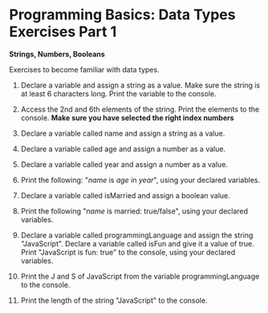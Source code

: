 # Programming Basics: Data Types Exercises Part 1

**Strings, Numbers, Booleans**

Exercises to become familiar with data types. 

1. Declare a variable and assign a string as a value. Make sure the string is at least 6 characters long. Print the variable to the console.

2. Access the 2nd and 6th elements of the string. Print the elements to the console. **Make sure you have selected the right index numbers** 

3. Declare a variable called name and assign a string as a value. 

4. Declare a variable called age and assign a number as a value. 

5. Declare a variable called year and assign a number as a value. 

6. Print the following: "*name* is *age* in *year*", using your declared variables. 

7. Declare a variable called isMarried and assign a boolean value. 

8. Print the following "*name* is married: true/false", using your declared variables.

9. Declare a variable called programmingLanguage and assign the string "JavaScript". Declare a variable called isFun and give it a value of true.  Print "JavaScript is fun: true" to the console, using your declared variables. 

10. Print the J and S of JavaScript from the variable programmingLanguage to the console. 

11. Print the length of the string "JavaScript" to the console.
